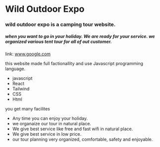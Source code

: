 # Wild Outdoor Expo

### wild outdoor expo is a camping tour website.

##### when you want to go in your holiday. We are ready for your service. we organized various tent tour for all of out customer.

link: www.google.com

this website made full factionallity and use Javascript programming language.


* javascript
* React 
* Tailwind
* CSS
* Html

you get many facilites
 
 * Any time you can enjoy your holiday.
 * we organaize our tour in natural place.
 * We give best service like free and fast wifi in natural place.
 * We give best service in low price.
 * our tour planning very organized, comfortable, safety and enjoyable.